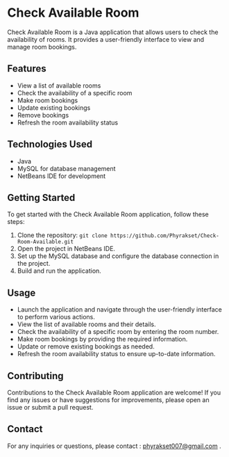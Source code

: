 # Check Available Room

Check Available Room is a Java application that allows users to check the availability of rooms. It provides a user-friendly interface to view and manage room bookings.

## Features

- View a list of available rooms
- Check the availability of a specific room
- Make room bookings
- Update existing bookings
- Remove bookings
- Refresh the room availability status

## Technologies Used

- Java
- MySQL for database management
- NetBeans IDE for development

## Getting Started

To get started with the Check Available Room application, follow these steps:

1. Clone the repository: `git clone https://github.com/Phyrakset/Check-Room-Available.git`
2. Open the project in NetBeans IDE.
3. Set up the MySQL database and configure the database connection in the project.
4. Build and run the application.

## Usage

- Launch the application and navigate through the user-friendly interface to perform various actions.
- View the list of available rooms and their details.
- Check the availability of a specific room by entering the room number.
- Make room bookings by providing the required information.
- Update or remove existing bookings as needed.
- Refresh the room availability status to ensure up-to-date information.

## Contributing

Contributions to the Check Available Room application are welcome! If you find any issues or have suggestions for improvements, please open an issue or submit a pull request.


## Contact

For any inquiries or questions, please contact : phyrakset007@gmail.com .

